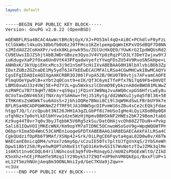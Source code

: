 ```yaml
---
layout: default
---
```


<pre class="src">-----BEGIN PGP PUBLIC KEY BLOCK-----
Version: GnuPG v2.0.22 (OpenBSD)

mQENBFLRSa4BCAC4AwWctBRcNjGyX/XJ+PO5Iml4qQ+AiBC+PChdlvF0yFzLkfIm
tClGkW6cl4kuUs38bGfb0U6zJ0TFHco1KZelpempQqWnIKPxVOSdBQF7D8NNQyhv
s2MIdAUZ2CoKmXPr/vdxk8KLpnwk95u/ZGlUcHkQE0/YUwKrG2IpdWQUsRd24tpi
CU9EUwsIDJZShjtAbBJWDrGBnze3QyoJV4VYp0zRqzPlD3LYJDeYIwjxw9YJMCMq
iuKdugvXaP2fOxa6Un0VtK43PFqadwVyefzYYwqFDsZU54V9RvoSNSkHpe+LAY+7
ANH0xK/3kYUpiEHcxMcs3j9d1nSmF5cHiIXvABEBAAG0H1NlbXlvbiBOb3Zpa292
IDxtZUBzZGZnaDE1My5ydT6JATkEEwECACMFAlLRSa4CGwMHCwkIBwMCAQYVCAIJ
CgsEFgIDAQIeAQIXgAAKCRBR3OJ86lFvpA52B/9KU0TB9vtjs7AFvamCAOFE+djK
PlmqUOeYpw9lB+xYbt2q0Cost9+eIK/Qf3C6ymITfePfx7Ni7q69Fb+DHVQTf57Z
LBMS0xwUJ3z4VWj5E+Pd7Y2L+gu5WxkszlCDnmD9EybkznA8deBWO81MLWwZDvAx
nzRNPCu7B7t0qHT/8Dkr+qS9qujjFQinYJW8NqJvuAWQ0cxpGS6HfrLwEy8uyisa
0CVoTavDNV465XjfNXrAyYSAHAw+fHjJ51Rytg/dd2WWXuIjyAq5fBl36+5Bfl8F
ITHKnKsZsWGWkTsu6AUsS+2jbhiOQRe7BNoi8Ci9l3qW9KdSwLFBrbUY9k7euQEN
BFLRSa4BCADPGWKNmZ2fTRF9tJA1ONW5gcDIPvmW16sZBu4sCe2cEQkjFdaeKr0M
htgpTJQ/l/zcQpubt3NI26JHH1A3gZLGbPf8i7mUSoIgHe4LQyiXDoB0p0QXgZqr
ufqhNzx7p0oYLkDlbHYvw1dze5WzHjHpmv8BHSkNF2HNEs2bK729BomJtabG8UFz
Kz9ug44T8vr7q0v3byJTqbbK5V6Rg5zkSu/DatOHAjvcOh60Z2TDuN++PvkpRmZW
Sali81IQwVOIjMKEcWNX/Km9opYM7aTIDNC5OCnwoWSoSoV9g+WpqWQGWTPHEpCa
O6bprXIma5D4WnC53CAMEn1uogeGFDTXABEBAAGJAR8EGAECAAkFAlLRSa4CGwwA
CgkQUdzifOpRb6T9MAf/XSNp42+Srk/OiLPgCE6Fqvta4gaL02D0w8v/X6TWwMVH
WAECanE0nicqDM4/uYox7z6my6p/sCzuIE50Ts7pltUJfgVnXqS/2YbSXeWhm6rs
DpwS18bt2S0/RyehwRQPTohNxE1tTgO3iKe9vGSIS7WvNetzTIwJZMk3qlMed2RJ
1s6KSt1nv6CDQL64rilNGhcosE3q9fVO+RUnqyGJ/mU0ZsPbGExWltO/ZIkD+24t
K5nXhz+hCEjFRoHTe5Mzq1lY29bykSJ7Z9Qf+UP9ehVM8QkEpi/BxxFlUP+1t5Fn
eL12f5mzhNUnjAeq8m3OONLNniIyd/GeC7KUa9jZqw==
=c1Ux
-----END PGP PUBLIC KEY BLOCK-----</pre>
